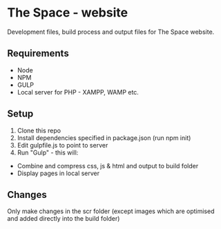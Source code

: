 # The Space - website
Development files, build process and output files for The Space website.
## Requirements
* Node
* NPM
* GULP
* Local server for PHP - XAMPP, WAMP etc.
## Setup
1. Clone this repo
2. Install dependencies specified in package.json (run npm init)
3. Edit gulpfile.js to point to server
4. Run "Gulp" - this will:
* Combine and compress css, js & html and output to build folder
* Display pages in local server
## Changes
Only make changes in the scr folder (except images which are optimised and added directly into the build folder)
